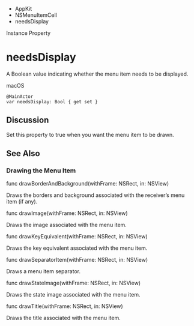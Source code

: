 

- AppKit
- NSMenuItemCell
-  needsDisplay 

Instance Property

# needsDisplay

A Boolean value indicating whether the menu item needs to be displayed.

macOS

``` source
@MainActor
var needsDisplay: Bool { get set }
```

## Discussion

Set this property to true when you want the menu item to be drawn.

## See Also

### Drawing the Menu Item

func drawBorderAndBackground(withFrame: NSRect, in: NSView)

Draws the borders and background associated with the receiver’s menu item (if any).

func drawImage(withFrame: NSRect, in: NSView)

Draws the image associated with the menu item.

func drawKeyEquivalent(withFrame: NSRect, in: NSView)

Draws the key equivalent associated with the menu item.

func drawSeparatorItem(withFrame: NSRect, in: NSView)

Draws a menu item separator.

func drawStateImage(withFrame: NSRect, in: NSView)

Draws the state image associated with the menu item.

func drawTitle(withFrame: NSRect, in: NSView)

Draws the title associated with the menu item.

